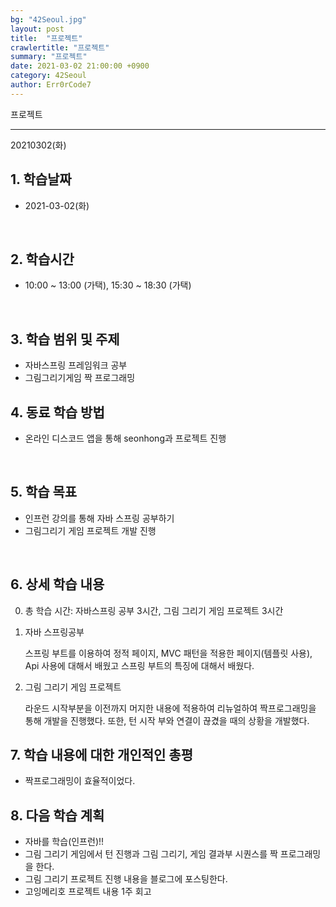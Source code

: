 ```yaml
---
bg: "42Seoul.jpg"
layout: post
title:  "프로젝트"
crawlertitle: "프로젝트"
summary: "프로젝트"
date: 2021-03-02 21:00:00 +0900
category: 42Seoul
author: Err0rCode7
---
```


프로젝트

---

20210302(화)

## 1. 학습날짜

- 2021-03-02(화)
<br>

## 2. 학습시간

- 10:00 ~ 13:00 (가택), 15:30 ~ 18:30 (가택)
<br>

## 3. 학습 범위 및 주제

- 자바스프링 프레임워크 공부
- 그림그리기게임 짝 프로그래밍

## 4. 동료 학습 방법

- 온라인 디스코드 앱을 통해 seonhong과 프로젝트 진행
<br>

## 5. 학습 목표

- 인프런 강의를 통해 자바 스프링 공부하기
- 그림그리기 게임 프로젝트 개발 진행

<br>

## 6. 상세 학습 내용

0. 총 학습 시간: 자바스프링 공부 3시간, 그림 그리기 게임 프로젝트 3시간

1. 자바 스프링공부

	스프링 부트를 이용하여 정적 페이지, MVC 패턴을 적용한 페이지(템플릿 사용), Api 사용에 대해서 배웠고 스프링 부트의 특징에 대해서 배웠다.

2. 그림 그리기 게임 프로젝트

	라운드 시작부분을 이전까지 머지한 내용에 적용하여 리뉴얼하여 짝프로그래밍을 통해 개발을 진행했다. 또한, 턴 시작 부와 연결이 끊겼을 때의 상황을 개발했다.

## 7. 학습 내용에 대한 개인적인 총평

- 짝프로그래밍이 효율적이었다.

## 8. 다음 학습 계획

- 자바를 학습(인프런)!!
- 그림 그리기 게임에서 턴 진행과 그림 그리기, 게임 결과부 시퀀스를 짝 프로그래밍을 한다.
- 그림 그리기 프로젝트 진행 내용을 블로그에 포스팅한다.
- 고잉메리호 프로젝트 내용 1주 회고